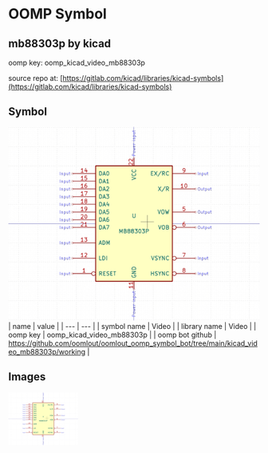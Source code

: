# OOMP Symbol  
## mb88303p  by kicad  
  
oomp key: oomp_kicad_video_mb88303p  
  
source repo at: [https://gitlab.com/kicad/libraries/kicad-symbols](https://gitlab.com/kicad/libraries/kicad-symbols)  
## Symbol  
  
[![working.png](working_600.png)](working.png)  
| name | value | 
| --- | --- | 
| symbol name | Video | 
| library name | Video | 
| oomp key | oomp_kicad_video_mb88303p | 
| oomp bot github | https://github.com/oomlout/oomlout_oomp_symbol_bot/tree/main/kicad_video_mb88303p/working | 
## Images  
  
[![working.png](working_140.png)](working.png)  
